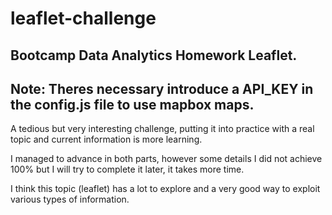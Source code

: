 # leaflet-challenge
## Bootcamp Data Analytics Homework Leaflet.
## Note: Theres necessary introduce a API_KEY in the config.js file to use mapbox maps.

A tedious but very interesting challenge, putting it into practice with a real topic and current information is more learning.

I managed to advance in both parts, however some details I did not achieve 100% but I will try to complete it later, it takes more time.

I think this topic (leaflet) has a lot to explore and a very good way to exploit various types of information.
